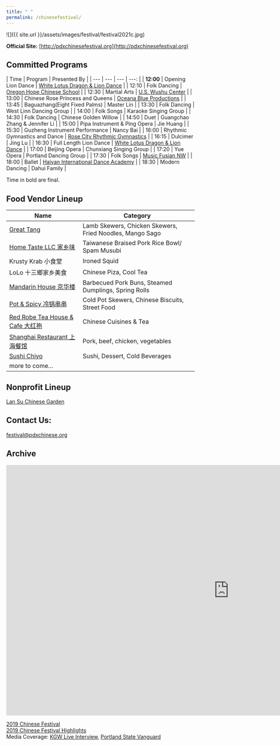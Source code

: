 ```yaml
---
title: " "
permalink: /chinesefestival/
---
```


![]({{ site.url }}/assets/images/festival/festival2021c.jpg)

**Official Site:** [http://pdxchinesefestival.org](http://pdxchinesefestival.org)

## Committed Programs  

| Time | Program | Presented By |
| --- | --- | --- | ---: |
| **12:00** | Opening Lion Dance | [White Lotus Dragon & Lion Dance](https://www.whitelotusliondance.com/) |
| 12:10 | Folk Dancing | [Oregon Hope Chinese School](http://www.oregon-hope.org) |
| 12:30 | Martial Arts | [U.S. Wushu Center](https://uswushu.com/) |
| 13:00 | Chinese Rose Princess and Queens | [Oceana Blue Productions](http://oceanablueusa.com/) |
| 13:45 | Baguazhang(Eight Fixed Palms) | Master Lin |
| 13:30 | Folk Dancing | West Linn Dancing Group |
| 14:00 | Folk Songs | Karaoke Singing Group |
| 14:30 | Folk Dancing | Chinese Golden Willow |
| 14:50 | Duet | Guangchao Zhang & Jennifer Li |
| 15:00 | Pipa Instrument & Ping Opera | Jie Huang |
| 15:30 | Guzheng Instrument Performance | Nancy Bai |
| 16:00 | Rhythmic Gymnastics and Dance | [Rose City Rhythmic Gymnastics](https://www.rosecityrhythmic.com/) |
| 16:15 | Dulcimer | Jing Lu |
| 16:30 | Full Length Lion Dance | [White Lotus Dragon & Lion Dance](https://www.whitelotusliondance.com/) |
| 17:00 | Beijing Opera | Chunxiang Singing Group |
| 17:20 | Yue Opera | Portland Dancing Group |
| 17:30 | Folk Songs | [Music Fusian NW](https://www.facebook.com/musicfusiannw/) |
| 18:00 | Ballet | [Haiyan International Dance Academy](http://www.haiyanballet.net/) |
| 18:30 | Modern Dancing | Dahui Family |

Time in bold are final.

## Food Vendor Lineup

| Name | Category |
| --- | --- |
| [Great Tang](http://greattang.gt/) | Lamb Skewers, Chicken Skewers, Fried Noodles, Mango Sago |
| [Home Taste LLC 家乡味](http://www.hometaste.org/) | Taiwanese Braised Pork Rice Bowl/ Spam Musubi |
| Krusty Krab 小食堂 | Ironed Squid |
| LoLo 十三鄉家乡美食 | Chinese Piza, Cool Tea |
| [Mandarin House 京华楼](https://www.mandarinhouse97204.com/) | Barbecued Pork Buns, Steamed Dumplings, Spring Rolls |
| [Pot & Spicy 冷锅串串](https://potspicytogo.com/) | Cold Pot Skewers, Chinese Biscuits, Street Food |
| [Red Robe Tea House & Cafe 大红袍](http://redrobeteahouse.com/)| Chinese Cuisines & Tea |
| [Shanghai Restaurant 上海餐馆](http://www.shfood.us/) | Pork, beef, chicken, vegetables |
| [Sushi Chiyo](https://www.sushichiyo.com/sushi-restaurant-beaverton) | Sushi, Dessert, Cold Beverages |
| more to come... | |


## Nonprofit Lineup

[Lan Su Chinese Garden](https://lansugarden.org/)  

## Contact Us:

[festival@pdxchinese.org](mailto:festival@pdxchinese.org)  

## Archive

<iframe width="1189" height="669" src="https://www.youtube.com/embed/hOMUih0WrLQ" frameborder="0" allow="accelerometer; autoplay; encrypted-media; gyroscope; picture-in-picture" allowfullscreen></iframe>

[2019 Chinese Festival](http://pdxchinese.org/chinesefestival/chinesefestival_2019/)  
[2019 Chinese Festival Highlights](http://pdxchinese.org/chinese-festival-2019/)  
Media Coverage: [KGW Live Interview](https://www.kgw.com/video/life/first-ever-pdx-chinese-festival-on-the-square/283-21872975-6fee-4122-83d1-a83449b083f5), [Portland State Vanguard](https://psuvanguard.com/oregon-chinese-coalition-hosts-chinese-festival/)
